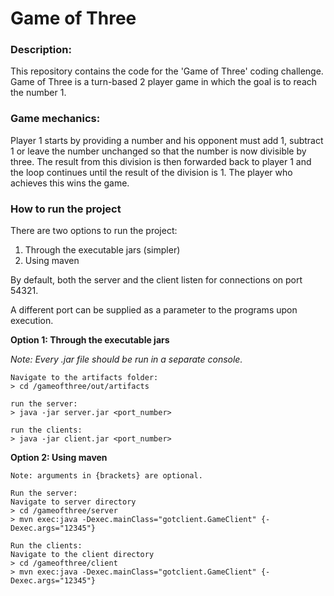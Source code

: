 # Game of Three

### Description: 
This repository contains the code for the 'Game of Three' coding challenge. 
Game of Three is a turn-based 2 player game in which the goal is to reach the number 1.

### Game mechanics:
Player 1 starts by providing a number and his opponent must add 1, subtract 1 or leave the number
unchanged so that the number is now divisible by three. The result from this division is then forwarded
back to player 1 and the loop continues until the result of the division is 1. The player who achieves this 
wins the game.

### How to run the project
There are two options to run the project:
1) Through the executable jars (simpler)
2) Using maven

By default, both the server and the client listen for connections on port 54321.

A different port can be supplied as a parameter to the programs upon execution.

**Option 1: Through the executable jars**

_Note: Every .jar file should be run in a separate console._

```
Navigate to the artifacts folder:
> cd /gameofthree/out/artifacts

run the server:
> java -jar server.jar <port_number>

run the clients:
> java -jar client.jar <port_number>
```
**Option 2: Using maven**

```
Note: arguments in {brackets} are optional.

Run the server:
Navigate to server directory
> cd /gameofthree/server
> mvn exec:java -Dexec.mainClass="gotclient.GameClient" {-Dexec.args="12345"}

Run the clients:
Navigate to the client directory
> cd /gameofthree/client
> mvn exec:java -Dexec.mainClass="gotclient.GameClient" {-Dexec.args="12345"}
```